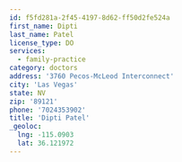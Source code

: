 ```yaml
---
id: f5fd281a-2f45-4197-8d62-ff50d2fe524a
first_name: Dipti
last_name: Patel
license_type: DO
services:
  - family-practice
category: doctors
address: '3760 Pecos-McLeod Interconnect'
city: 'Las Vegas'
state: NV
zip: '89121'
phone: '7024353902'
title: 'Dipti Patel'
_geoloc:
  lng: -115.0903
  lat: 36.121972
---
```

